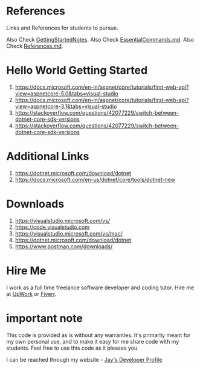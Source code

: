 # References

Links and References for students to pursue.

Also Check [GettingStartedNotes](GettingStartedNotes.md).
Also Check [EssentialCommands.md](EssentialCommands.md).
Also Check [References.md](References.md).

# Hello World Getting Started

1. https://docs.microsoft.com/en-in/aspnet/core/tutorials/first-web-api?view=aspnetcore-5.0&tabs=visual-studio
1. https://docs.microsoft.com/en-in/aspnet/core/tutorials/first-web-api?view=aspnetcore-3.1&tabs=visual-studio
1. https://stackoverflow.com/questions/42077229/switch-between-dotnet-core-sdk-versions
1. https://stackoverflow.com/questions/42077229/switch-between-dotnet-core-sdk-versions

# Additional Links

1. https://dotnet.microsoft.com/download/dotnet
1. https://docs.microsoft.com/en-us/dotnet/core/tools/dotnet-new

# Downloads

1. https://visualstudio.microsoft.com/vs/
1. https://code.visualstudio.com
1. https://visualstudio.microsoft.com/vs/mac/
1. https://dotnet.microsoft.com/download/dotnet
1. https://www.postman.com/downloads/

# Hire Me

I work as a full time freelance software developer and coding tutor. Hire me at [UpWork](https://www.upwork.com/fl/vijayasimhabr) or [Fiverr](https://www.fiverr.com/jay_codeguy). 

# important note 

This code is provided as is without any warranties. It's primarily meant for my own personal use, and to make it easy for me share code with my students. Feel free to use this code as it pleases you.

I can be reached through my website - [Jay's Developer Profile](https://jay-study-nildana.github.io/developerprofile)